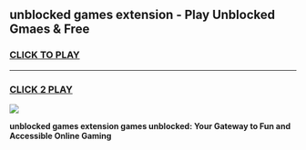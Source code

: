 
## unblocked games extension - Play Unblocked Gmaes & Free
<h3>
<a href="https://premium.freeplayer.one?title=unblocked_games_extension&ref=20F">CLICK TO PLAY</a></h3>
<hr>

<h3>
<a href="https://premium.freeplayer.one?title=unblocked_games_extension&ref=20F">CLICK 2 PLAY</a>
  
</h3>

<a href="https://premium.freeplayer.one?title=unblocked_games_extension&ref=20F/"><img src="https://clearcache.store/games.png"></a>


**unblocked games extension games unblocked: Your Gateway to Fun and Accessible Online Gaming**
